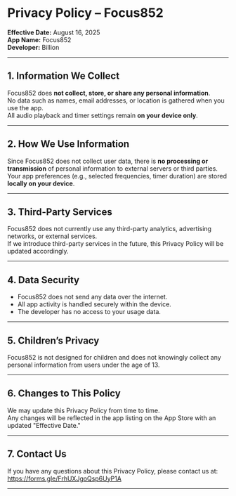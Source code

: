# Privacy Policy – Focus852

**Effective Date:** August 16, 2025  
**App Name:** Focus852  
**Developer:** Billion

---

## 1. Information We Collect
Focus852 does **not collect, store, or share any personal information**.  
No data such as names, email addresses, or location is gathered when you use the app.  
All audio playback and timer settings remain **on your device only**.

---

## 2. How We Use Information
Since Focus852 does not collect user data, there is **no processing or transmission** of personal information to external servers or third parties.  
Your app preferences (e.g., selected frequencies, timer duration) are stored **locally on your device**.

---

## 3. Third-Party Services
Focus852 does not currently use any third-party analytics, advertising networks, or external services.  
If we introduce third-party services in the future, this Privacy Policy will be updated accordingly.

---

## 4. Data Security
- Focus852 does not send any data over the internet.  
- All app activity is handled securely within the device.  
- The developer has no access to your usage data.

---

## 5. Children’s Privacy
Focus852 is not designed for children and does not knowingly collect any personal information from users under the age of 13.

---

## 6. Changes to This Policy
We may update this Privacy Policy from time to time.  
Any changes will be reflected in the app listing on the App Store with an updated "Effective Date."

---

## 7. Contact Us
If you have any questions about this Privacy Policy, please contact us at:
https://forms.gle/FrhUXJgoQsp6UyP1A

---
